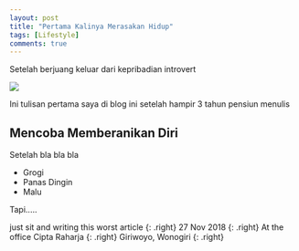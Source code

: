 ```yaml
---
layout: post
title: "Pertama Kalinya Merasakan Hidup"
tags: [Lifestyle]
comments: true
---
```


Setelah berjuang keluar dari kepribadian introvert

![](https://s.kaskus.id/images/2018/01/31/10077443_20180131020827.jpg)

Ini tulisan pertama saya di blog ini setelah hampir 3 tahun pensiun menulis 

## Mencoba Memberanikan Diri

Setelah bla bla bla

* Grogi
* Panas Dingin
* Malu

Tapi.....


just sit and writing this worst article
{: .right}
27 Nov 2018
{: .right}
At the office Cipta Raharja
{: .right}
Giriwoyo, Wonogiri
{: .right}

